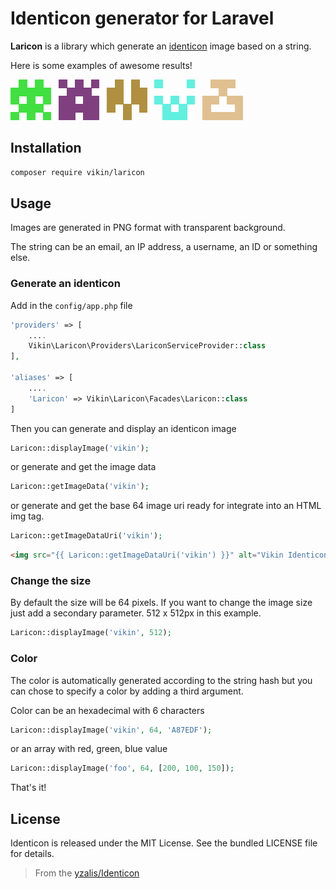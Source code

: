 # Identicon generator for Laravel

**Laricon** is a library which generate an [identicon](http://en.wikipedia.org/wiki/Identicon) image based on a string.

Here is some examples of awesome results!

![Identicon example #1](doc/benjaminAtYzalisDotCom.png)&nbsp;&nbsp;
![Identicon example #2](doc/Benjamin.png)&nbsp;&nbsp;
![Identicon example #3](doc/8.8.8.8.png)&nbsp;&nbsp;
![Identicon example #4](doc/8.8.4.4.png)&nbsp;&nbsp;
![Identicon example #5](doc/yzalis.png)

## Installation

```bash
composer require vikin/laricon
```

## Usage

Images are generated in PNG format with transparent background.

The string can be an email, an IP address, a username, an ID or something else.

### Generate an identicon

Add in the `config/app.php` file

``` php
'providers' => [
    ....
    Vikin\Laricon\Providers\LariconServiceProvider::class
],

'aliases' => [
    ....
    'Laricon' => Vikin\Laricon\Facades\Laricon::class
]
```

Then you can generate and display an identicon image

``` php
Laricon::displayImage('vikin');
```

or generate and get the image data

``` php
Laricon::getImageData('vikin');
```

or generate and get the base 64 image uri ready for integrate into an HTML img tag.

``` php
Laricon::getImageDataUri('vikin');
```
``` html
<img src="{{ Laricon::getImageDataUri('vikin') }}" alt="Vikin Identicon" />
```


### Change the size

By default the size will be 64 pixels. If you want to change the image size just add a secondary parameter. 512 x 512px in this example.

``` php
Laricon::displayImage('vikin', 512);
```

### Color

The color is automatically generated according to the string hash but you can chose to specify a color by adding a third argument.

Color can be an hexadecimal with 6 characters

``` php
Laricon::displayImage('vikin', 64, 'A87EDF');
```

or an array with red, green, blue value

``` php
Laricon::displayImage('foo', 64, [200, 100, 150]);
```

That's it!

## License

Identicon is released under the MIT License. See the bundled LICENSE file for details.

> From the [yzalis/Identicon](https://github.com/yzalis/Identicon)
